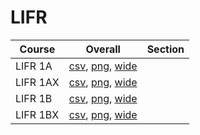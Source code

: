 # LIFR

| Course | Overall | Section |
| ------ | ------- | ------- |
| LIFR 1A | [csv](https://github.com/UCSD-Historical-Enrollment-Data/2024Summer1/blob/main/overall/LIFR%201A.csv), [png](https://raw.githubusercontent.com/UCSD-Historical-Enrollment-Data/2024Summer1/main/plot_overall/LIFR%201A.png), [wide](https://raw.githubusercontent.com/UCSD-Historical-Enrollment-Data/2024Summer1/main/plot_overall_wide/LIFR%201A.png) |  |
| LIFR 1AX | [csv](https://github.com/UCSD-Historical-Enrollment-Data/2024Summer1/blob/main/overall/LIFR%201AX.csv), [png](https://raw.githubusercontent.com/UCSD-Historical-Enrollment-Data/2024Summer1/main/plot_overall/LIFR%201AX.png), [wide](https://raw.githubusercontent.com/UCSD-Historical-Enrollment-Data/2024Summer1/main/plot_overall_wide/LIFR%201AX.png) |  |
| LIFR 1B | [csv](https://github.com/UCSD-Historical-Enrollment-Data/2024Summer1/blob/main/overall/LIFR%201B.csv), [png](https://raw.githubusercontent.com/UCSD-Historical-Enrollment-Data/2024Summer1/main/plot_overall/LIFR%201B.png), [wide](https://raw.githubusercontent.com/UCSD-Historical-Enrollment-Data/2024Summer1/main/plot_overall_wide/LIFR%201B.png) |  |
| LIFR 1BX | [csv](https://github.com/UCSD-Historical-Enrollment-Data/2024Summer1/blob/main/overall/LIFR%201BX.csv), [png](https://raw.githubusercontent.com/UCSD-Historical-Enrollment-Data/2024Summer1/main/plot_overall/LIFR%201BX.png), [wide](https://raw.githubusercontent.com/UCSD-Historical-Enrollment-Data/2024Summer1/main/plot_overall_wide/LIFR%201BX.png) |  |
